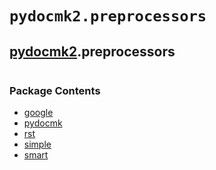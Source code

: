 

<a name="pydocmk2.preprocessors"></a>

# `pydocmk2.preprocessors`


<h2><a href="./pydocmk2.html">pydocmk2</a>.preprocessors</h2> <div class="module">  <div class="docstring">

<pre class="doc" markdown="0"></pre>

</div>  <div class="modules"><h3>Package Contents</h3><ul class="list"><li><a href="./pydocmk2.preprocessors.google.html">google</a></li><li><a href="./pydocmk2.preprocessors.pydocmk.html">pydocmk</a></li><li><a href="./pydocmk2.preprocessors.rst.html">rst</a></li><li><a href="./pydocmk2.preprocessors.simple.html">simple</a></li><li><a href="./pydocmk2.preprocessors.smart.html">smart</a></li></ul></div></div>
